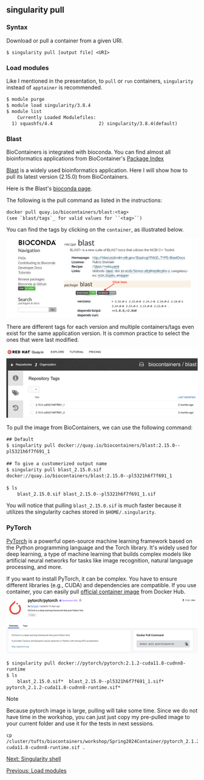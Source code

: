 ## singularity pull
### Syntax
Download or pull a container from a given URI. 
```
$ singularity pull [output file] <URI>
```

### Load modules
Like I mentioned in the presentation, to `pull` or `run` containers, `singularity` instead of `apptainer` is recommended. 

```
$ module purge
$ module load singularity/3.8.4
$ module list
    Currently Loaded Modulefiles:
  1) squashfs/4.4                 2) singularity/3.8.4(default)
```

### Blast
BioContainers is integrated with bioconda. You can find almost all bioinformatics applications from BioContainer's [Package Index](https://bioconda.github.io/conda-package_index.html)

[Blast](http://blast.ncbi.nlm.nih.gov/Blast.cgi?PAGE_TYPE=BlastDocs) is a widely used bioinformatics application. Here I will show how to pull its latest version (2.15.0) from BioContainers. 

Here is the Blast's [bioconda page](https://bioconda.github.io/recipes/blast/README.html#package-blast).

The following is the pull command as listed in the instructions:
```
docker pull quay.io/biocontainers/blast:<tag>
(see `blast/tags`_ for valid values for ``<tag>``)
```

You can find the tags by clicking on the `container`, as illustrated below. 

![Biocontainer containers](../images/blast1.png)

There are different tags for each version and multiple containers/tags even exist for the same application version. It is common practice to select the ones that were last modified.

![Biocontainer tags](../images/blast2.png)

To pull the image from BioContainers, we can use the following command:
```
## Default
$ singularity pull docker://quay.io/biocontainers/blast:2.15.0--pl5321h6f7f691_1

## To give a customerized output name
$ singularity pull blast_2.15.0.sif docker://quay.io/biocontainers/blast:2.15.0--pl5321h6f7f691_1

$ ls 
    blast_2.15.0.sif blast_2.15.0--pl5321h6f7f691_1.sif 
```
You will notice that pulling `blast_2.15.0.sif` is much faster because it utilizes the singularity caches stored in `$HOME/.singularity`.

### PyTorch
[PyTorch](https://pytorch.org) is a powerful open-source machine learning framework based on the Python programming language and the Torch library. It's widely used for deep learning, a type of machine learning that builds complex models like artificial neural networks for tasks like image recognition, natural language processing, and more.

If you want to install PyTorch, it can be complex. You have to ensure different libraries (e.g., CUDA) and dependencies are compatible. If you use container, you can easily pull [official container image](https://hub.docker.com/r/pytorch/pytorch) from Docker Hub. 
![torch](../images/pytorch.png)

```
$ singularity pull docker://pytorch/pytorch:2.1.2-cuda11.8-cudnn8-runtime
$ ls
    blast_2.15.0.sif*  blast_2.15.0--pl5321h6f7f691_1.sif*  pytorch_2.1.2-cuda11.8-cudnn8-runtime.sif*
```

> [!NOTE] 
> Because pytorch image is large, pulling will take some time. Since we do not have time in the workshop, you can just just copy my pre-pulled image to your current folder and use it for the tests in next sessions.

```
cp /cluster/tufts/biocontainers/workshop/Spring2024Container/pytorch_2.1.2-cuda11.8-cudnn8-runtime.sif .
```

[Next: Singularity shell](shell.md)

[Previous: Load modules](load_modules.md)
